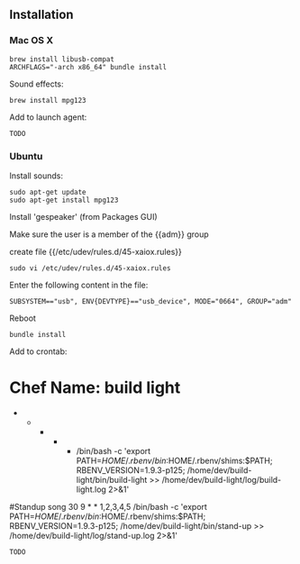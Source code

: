 ## Installation

### Mac OS X

```
brew install libusb-compat
ARCHFLAGS="-arch x86_64" bundle install
```

Sound effects:
```
brew install mpg123
```


Add to launch agent:

```
TODO
```


### Ubuntu

Install sounds:
```
sudo apt-get update
sudo apt-get install mpg123
```

Install 'gespeaker' (from Packages GUI)

Make sure the user is a member of the {{adm}} group

create file {{/etc/udev/rules.d/45-xaiox.rules}}

```
sudo vi /etc/udev/rules.d/45-xaiox.rules
```

Enter the following content in the file:

```
SUBSYSTEM=="usb", ENV{DEVTYPE}=="usb_device", MODE="0664", GROUP="adm"
```

Reboot

```
bundle install
```

Add to crontab:

# Chef Name: build light
* * * * * /bin/bash -c 'export PATH=$HOME/.rbenv/bin:$HOME/.rbenv/shims:$PATH; RBENV_VERSION=1.9.3-p125; /home/dev/build-light/bin/build-light >> /home/dev/build-light/log/build-light.log 2>&1'

#Standup song
30 9 * * 1,2,3,4,5 /bin/bash -c 'export PATH=$HOME/.rbenv/bin:$HOME/.rbenv/shims:$PATH; RBENV_VERSION=1.9.3-p125; /home/dev/build-light/bin/stand-up >> /home/dev/build-light/log/stand-up.log 2>&1'


```
TODO
```

